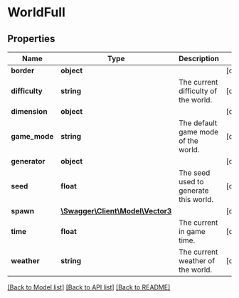 # WorldFull

## Properties
Name | Type | Description | Notes
------------ | ------------- | ------------- | -------------
**border** | **object** |  | [optional] 
**difficulty** | **string** | The current difficulty of the world. | [optional] 
**dimension** | **object** |  | [optional] 
**game_mode** | **string** | The default game mode of the world. | [optional] 
**generator** | **object** |  | [optional] 
**seed** | **float** | The seed used to generate this world. | [optional] 
**spawn** | [**\Swagger\Client\Model\Vector3**](Vector3.md) |  | [optional] 
**time** | **float** | The current in game time. | [optional] 
**weather** | **string** | The current weather of the world. | [optional] 

[[Back to Model list]](../README.md#documentation-for-models) [[Back to API list]](../README.md#documentation-for-api-endpoints) [[Back to README]](../README.md)


